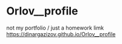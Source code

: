 # Orlov__profile
not my portfolio / just a homework
limk https://dinargazizov.github.io/Orlov__profile
